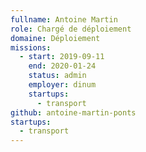 ```yaml
---
fullname: Antoine Martin
role: Chargé de déploiement
domaine: Déploiement
missions:
  - start: 2019-09-11
    end: 2020-01-24
    status: admin
    employer: dinum
    startups:
      - transport
github: antoine-martin-ponts
startups:
  - transport
---
```

